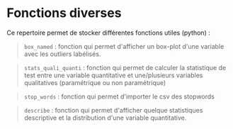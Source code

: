 # Fonctions diverses

Ce repertoire permet de stocker différentes fonctions utiles (python)  :

> `box_named` : fonction qui permet d'afficher un box-plot d'une variable avec les outliers labélisés.

> `stats_quali_quanti` : fonction qui permet de calculer la statistique de test entre une variable quantitative et une/plusieurs variables qualitatives (paramétrique ou non paramétrique)

> `stop_words` : fonction qui permet d'importer le csv des stopwords

> `describe` : fonction qui permet d'afficher quelque statistiques descriptive et la distribution d'une variable quantitative.
